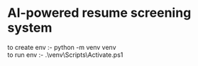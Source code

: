 # AI-powered resume screening system

to create env :- python -m venv venv   
to run env :- .\venv\Scripts\Activate.ps1 
